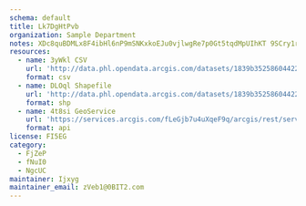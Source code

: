 ```yaml
---
schema: default
title: Lk7DgHtPvb 
organization: Sample Department 
notes: XDc8quBDMLx8F4ibHl6nP9mSNKxkoEJu0vjlwgRe7p0Gt5tqdMpUIhKT 9SCry1r3VcWfI46O5Cd2gb3TWNaAJhmvkU QAzYYjze 
resources:
  - name: 3yWkl CSV
    url: 'http://data.phl.opendata.arcgis.com/datasets/1839b35258604422b0b520cbb668df0d_0.csv'
    format: csv
  - name: DLOql Shapefile
    url: 'http://data.phl.opendata.arcgis.com/datasets/1839b35258604422b0b520cbb668df0d_0.zip'
    format: shp
  - name: 4t8si GeoService
    url: 'https://services.arcgis.com/fLeGjb7u4uXqeF9q/arcgis/rest/services/Air_Monitoring_Stations/FeatureServer/0/query'
    format: api
license: FI5EG 
category:
  - FjZeP 
  - fNuI0 
  - NgcUC 
maintainer: Ijxyg  
maintainer_email: zVeb1@0BIT2.com
---
```

